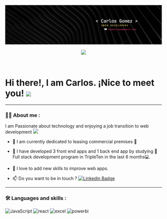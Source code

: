 <div id="header" align="center">
  <img decoding="async" src="/media/Banner_carlos_gomez.png" width="800"/>
</div>

<div align="center">

[![](https://img.shields.io/badge/LinkedIn-0077B5?style=for-the-badge&logo=linkedin&logoColor=white)](https://www.linkedin.com/in/carlos-gomez-lugo)

</div>

<div id="badges" align="center">
    <img decoding="async" src="https://visitor-badge-reloaded.herokuapp.com/badge?page_id=cgomezhub.cgomezhub&color=00cf00" alt=""/>
</div>

<h1>
  Hi there!,  I am Carlos. ¡Nice to meet you!
  <img decoding="async" src="https://media.giphy.com/media/hvRJCLFzcasrR4ia7z/giphy.gif" width="30px"/>
</h1>

---

 <div id="header" align="left">

### :man_technologist: About me :

I am Passionate about technology and enjoying a job transition to web development <img decoding="async" src="https://media.giphy.com/media/WUlplcMpOCEmTGBtBW/giphy.gif" width="30">

- :telescope: I am currently dedicated to leasing commercial premises :muscle:

- :seedling: I have developed 3 front end apps and 1 back end app by studying :blue_book: Full stack development program in TripleTen in the last 6 months:computer:.

- :heartbeat: I love to add new skills to improve web apps.

- :mailbox: Do you want to be in touch ? [![Linkedin Badge](https://img.shields.io/badge/-Carlos-blue?style=flat&logo=Linkedin&logoColor=white)](https://www.linkedin.com/in/carlos-gomez-lugo)

---

### :hammer_and_wrench: Languages and skills :

<div id="header" align="left">
    <img decoding="async" src=https://img.shields.io/badge/logo-javascript-blue?logo=javascript alt="JavaScript"/>
  </a>
    <img decoding="async" src=https://img.shields.io/bundlephobia/min/react/18.1?logo=%2361DAFB alt="react"/>
  </a>
 <img decoding="async" src="https://img.shields.io/badge/Microsoft_Excel-217346?style=for-the-badge&logo=microsoft-excel&logoColor=white" alt="excel"/>
  </a>
 <img decoding="async" src="https://img.shields.io/badge/Power_BI-FFBE00?style=for-the-badge&logo=Power-BI&logoColor=white" alt="powerbi"/>
  </a>

</div>
